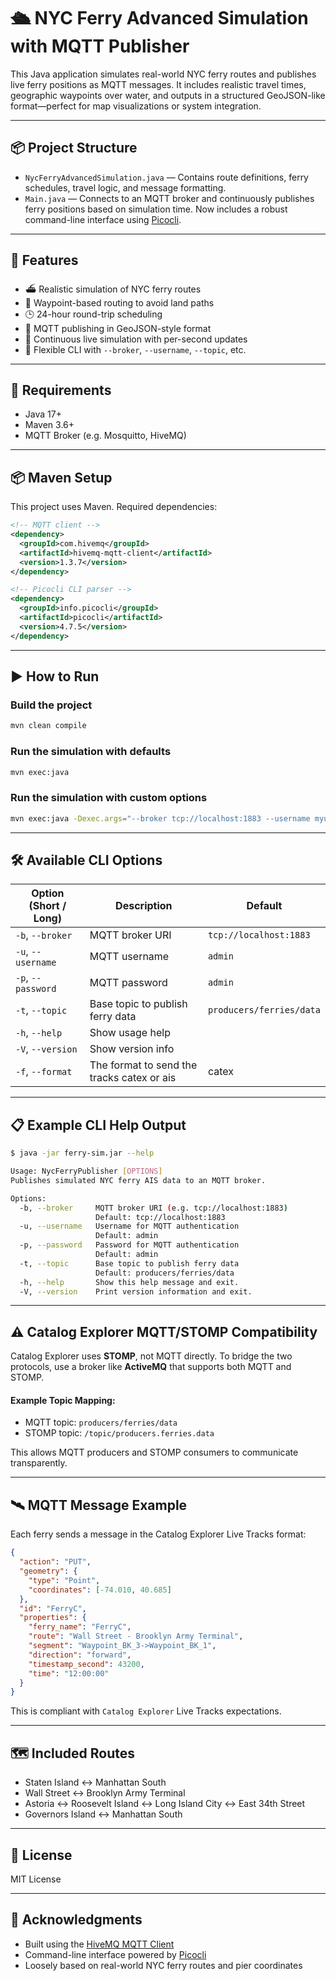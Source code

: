 # 🛳️ NYC Ferry Advanced Simulation with MQTT Publisher

This Java application simulates real-world NYC ferry routes and publishes live ferry positions as MQTT messages. It includes realistic travel times, geographic waypoints over water, and outputs in a structured GeoJSON-like format—perfect for map visualizations or system integration.

---

## 📦 Project Structure

- `NycFerryAdvancedSimulation.java` — Contains route definitions, ferry schedules, travel logic, and message formatting.
- `Main.java` — Connects to an MQTT broker and continuously publishes ferry positions based on simulation time. Now includes a robust command-line interface using [Picocli](https://picocli.info/).

---

## 🚀 Features

- ⛴️ Realistic simulation of NYC ferry routes
- 🧭 Waypoint-based routing to avoid land paths
- 🕒 24-hour round-trip scheduling
- 📡 MQTT publishing in GeoJSON-style format
- 🔄 Continuous live simulation with per-second updates
- 🧾 Flexible CLI with `--broker`, `--username`, `--topic`, etc.

---

## 🧰 Requirements

- Java 17+
- Maven 3.6+
- MQTT Broker (e.g. Mosquitto, HiveMQ)

---

## 📦 Maven Setup

This project uses Maven. Required dependencies:

```xml
<!-- MQTT client -->
<dependency>
  <groupId>com.hivemq</groupId>
  <artifactId>hivemq-mqtt-client</artifactId>
  <version>1.3.7</version>
</dependency>

<!-- Picocli CLI parser -->
<dependency>
  <groupId>info.picocli</groupId>
  <artifactId>picocli</artifactId>
  <version>4.7.5</version>
</dependency>
```

---

## ▶️ How to Run

### Build the project

```bash
mvn clean compile
```

### Run the simulation with defaults

```bash
mvn exec:java
```

### Run the simulation with custom options

```bash
mvn exec:java -Dexec.args="--broker tcp://localhost:1883 --username myuser --password mypass --topic ferries/data"
```

---

## 🛠️ Available CLI Options

| Option (Short / Long) | Description                               | Default                  |
|-----------------------|-------------------------------------------|--------------------------|
| `-b`, `--broker`      | MQTT broker URI                           | `tcp://localhost:1883`   |
| `-u`, `--username`    | MQTT username                             | `admin`                  |
| `-p`, `--password`    | MQTT password                             | `admin`                  |
| `-t`, `--topic`       | Base topic to publish ferry data          | `producers/ferries/data` |
| `-h`, `--help`        | Show usage help                           |                          |
| `-V`, `--version`     | Show version info                         |                          |
| `-f`, `--format`      | The format to send the tracks catex or ais|catex                             |

---

## 📋 Example CLI Help Output

```bash
$ java -jar ferry-sim.jar --help

Usage: NycFerryPublisher [OPTIONS]
Publishes simulated NYC ferry AIS data to an MQTT broker.

Options:
  -b, --broker     MQTT broker URI (e.g. tcp://localhost:1883)
                   Default: tcp://localhost:1883
  -u, --username   Username for MQTT authentication
                   Default: admin
  -p, --password   Password for MQTT authentication
                   Default: admin
  -t, --topic      Base topic to publish ferry data
                   Default: producers/ferries/data
  -h, --help       Show this help message and exit.
  -V, --version    Print version information and exit.
```

---

## ⚠️ Catalog Explorer MQTT/STOMP Compatibility

Catalog Explorer uses **STOMP**, not MQTT directly. To bridge the two protocols, use a broker like **ActiveMQ** that supports both MQTT and STOMP.

#### Example Topic Mapping:
- MQTT topic: `producers/ferries/data`
- STOMP topic: `/topic/producers.ferries.data`

This allows MQTT producers and STOMP consumers to communicate transparently.

---

## 🛰️ MQTT Message Example

Each ferry sends a message in the Catalog Explorer Live Tracks format:

```json
{
  "action": "PUT",
  "geometry": {
    "type": "Point",
    "coordinates": [-74.010, 40.685]
  },
  "id": "FerryC",
  "properties": {
    "ferry_name": "FerryC",
    "route": "Wall Street - Brooklyn Army Terminal",
    "segment": "Waypoint_BK_3->Waypoint_BK_1",
    "direction": "forward",
    "timestamp_second": 43200,
    "time": "12:00:00"
  }
}
```

This is compliant with `Catalog Explorer` Live Tracks expectations.

---

## 🗺️ Included Routes

- Staten Island ↔ Manhattan South
- Wall Street ↔ Brooklyn Army Terminal
- Astoria ↔ Roosevelt Island ↔ Long Island City ↔ East 34th Street
- Governors Island ↔ Manhattan South

---

## 📄 License

MIT License

---

## 🙌 Acknowledgments

- Built using the [HiveMQ MQTT Client](https://github.com/hivemq/hivemq-mqtt-client)
- Command-line interface powered by [Picocli](https://picocli.info/)
- Loosely based on real-world NYC ferry routes and pier coordinates
